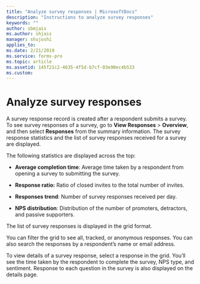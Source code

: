 ```yaml
---
title: "Analyze survey responses | MicrosoftDocs"
description: "Instructions to analyze survey responses"
keywords: ""
author: sbmjais
ms.author: shjais
manager: shujoshi
applies_to: 
ms.date: 2/21/2019
ms.service: forms-pro
ms.topic: article
ms.assetid: 145f21c2-4635-4f5d-b7cf-03e90ec4b533
ms.custom: 
---
```

# Analyze survey responses

A survey response record is created after a respondent submits a survey. To see survey responses of a survey, go to **View Responses** &gt; **Overview**, and then select **Responses** from the summary information. The survey response statistics and the list of survey responses received for a survey are displayed.

The following statistics are displayed across the top:

- **Average completion time**: Average time taken by a respondent from opening a survey to submitting the survey.

- **Response ratio:** Ratio of closed invites to the total number of invites.

- **Responses trend**: Number of survey responses received per day.

- **NPS distribution**: Distribution of the number of promoters, detractors, and passive supporters.

The list of survey responses is displayed in the grid format.

You can filter the grid to see all, tracked, or anonymous responses. You can also search the responses by a respondent’s name or email address.

To view details of a survey response, select a response in the grid. You’ll see the time taken by the respondent to complete the survey, NPS type, and sentiment. Response to each question in the survey is also displayed on the details page.

